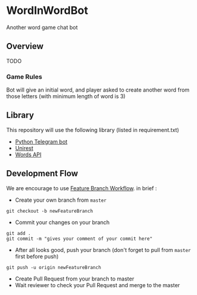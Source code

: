 # WordInWordBot
Another word game chat bot

## Overview
TODO

### Game Rules
Bot will give an initial word, and player asked to create another word from those letters (with minimum length of word is 3)

## Library
This repository will use the following library (listed in requirement.txt)
- [Python Telegram bot](https://github.com/python-telegram-bot/python-telegram-bot)
- [Unirest](http://unirest.io/python.html)
- [Words API](https://www.wordsapi.com/docs)

## Development Flow
We are encourage to use [Feature Branch Workflow](https://www.atlassian.com/git/tutorials/comparing-workflows/feature-branch-workflow).
in brief : 

- Create your own branch from `master`
```
git checkout -b newFeatureBranch
```
- Commit your changes on your branch
```
git add .
git commit -m "gives your comment of your commit here"
```
- After all looks good, push your branch (don't forget to pull from `master` first before push)
```
git push -u origin newFeatureBranch
```
- Create Pull Request from your branch to master
- Wait reviewer to check your Pull Request and merge to the master